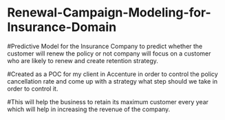 # Renewal-Campaign-Modeling-for-Insurance-Domain

#Predictive Model for the Insurance Company to predict whether the customer will renew the policy or not company will focus on a customer who are likely to renew
and create retention strategy.

#Created as a POC for my client in Accenture in order to control the policy cancellation rate and come up with a strategy what step should we take in order to 
control it.

#This will help the business to retain its maximum customer every year which will help in increasing the revenue of the company.
